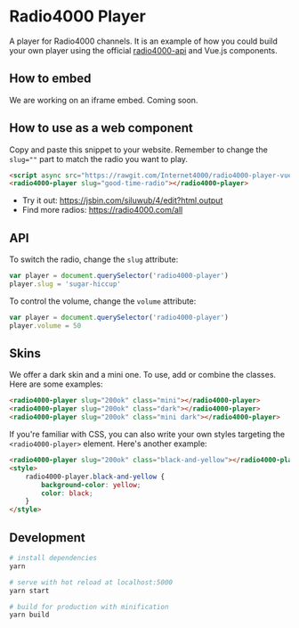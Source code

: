 # Radio4000 Player

A player for Radio4000 channels. It is an example of how you could build your own player using the official [radio4000-api](https://github.com/internet4000/radio4000-api) and Vue.js components.

## How to embed

We are working on an iframe embed. Coming soon.

## How to use as a web component

Copy and paste this snippet to your website. Remember to change the `slug=""` part to match the radio you want to play.

```html
<script async src="https://rawgit.com/Internet4000/radio4000-player-vue/master/dist/radio4000-player.min.js"></script>
<radio4000-player slug="good-time-radio"></radio4000-player>
```

- Try it out: https://jsbin.com/siluwub/4/edit?html,output
- Find more radios: https://radio4000.com/all

## API

To switch the radio, change the `slug` attribute: 

```js
var player = document.querySelector('radio4000-player')
player.slug = 'sugar-hiccup'
```

To control the volume, change the `volume` attribute:

```js
var player = document.querySelector('radio4000-player')
player.volume = 50
```

## Skins

We offer a dark skin and a mini one. To use, add or combine the classes. Here are some examples:

```html
<radio4000-player slug="200ok" class="mini"></radio4000-player>
<radio4000-player slug="200ok" class="dark"></radio4000-player>
<radio4000-player slug="200ok" class="mini dark"></radio4000-player>
```

If you're familiar with CSS, you can also write your own styles targeting the `<radio4000-player>` element. Here's another example:

```html
<radio4000-player slug="200ok" class="black-and-yellow"></radio4000-player>
<style>
	radio4000-player.black-and-yellow {
		background-color: yellow;
		color: black;
	}
</style>
```

## Development

``` bash
# install dependencies
yarn

# serve with hot reload at localhost:5000
yarn start

# build for production with minification
yarn build
```

